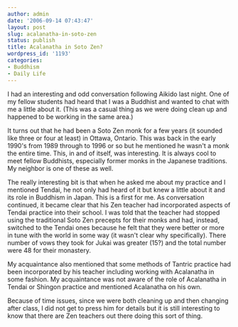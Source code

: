 ```yaml
---
author: admin
date: '2006-09-14 07:43:47'
layout: post
slug: acalanatha-in-soto-zen
status: publish
title: Acalanatha in Soto Zen?
wordpress_id: '1193'
categories:
- Buddhism
- Daily Life
---
```

I had an interesting and odd conversation following Aikido last night. One of my fellow students had heard that I was a Buddhist and wanted to chat with me a little about it. (This was a casual thing as we were doing clean up and happened to be working in the same area.)

It turns out that he had been a Soto Zen monk for a few years (it sounded like three or four at least) in Ottawa, Ontario. This was back in the early 1990's from 1989 through to 1996 or so but he mentioned he wasn't a monk the entire time. This, in and of itself, was interesting. It is always cool to meet fellow Buddhists, especially former monks in the Japanese traditions. My neighbor is one of these as well.

The really interesting bit is that when he asked me about my practice and I mentioned Tendai, he not only had heard of it but knew a little about it and its role in Buddhism in Japan. This is a first for me. As conversation continued, it became clear that his Zen teacher had incorporated aspects of Tendai practice into their school. I was told that the teacher had stopped using the traditional Soto Zen precepts for their monks and had, instead, switched to the Tendai ones because he felt that they were better or more in tune with the world in some way (it wasn't clear why specifically). There number of vows they took for Jukai was greater (15?) and the total number were 48 for their monastery.

My acquaintance also mentioned that some methods of Tantric practice had been incorporated by his teacher including working with Acalanatha in some fashion. My acquaintance was not aware of the role of Acalanatha in Tendai or Shingon practice and mentioned Acalanatha on his own.

Because of time issues, since we were both cleaning up and then changing after class, I did not get to press him for details but it is still interesting to know that there are Zen teachers out there doing this sort of thing.
